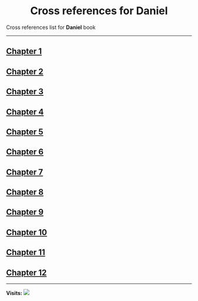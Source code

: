 <div align="center">
  <h1 id="readme">Cross references for <b>Daniel</b></h1>
</div>

Cross references list for **Daniel** book

---

## [Chapter 1](1.md)
## [Chapter 2](2.md)
## [Chapter 3](3.md)
## [Chapter 4](4.md)
## [Chapter 5](5.md)
## [Chapter 6](6.md)
## [Chapter 7](7.md)
## [Chapter 8](8.md)
## [Chapter 9](9.md)
## [Chapter 10](10.md)
## [Chapter 11](11.md)
## [Chapter 12](12.md)


---

**Visits:**
![](https://profile-counter.glitch.me/visitCounter_crossrefsChapterList49/count.svg)
